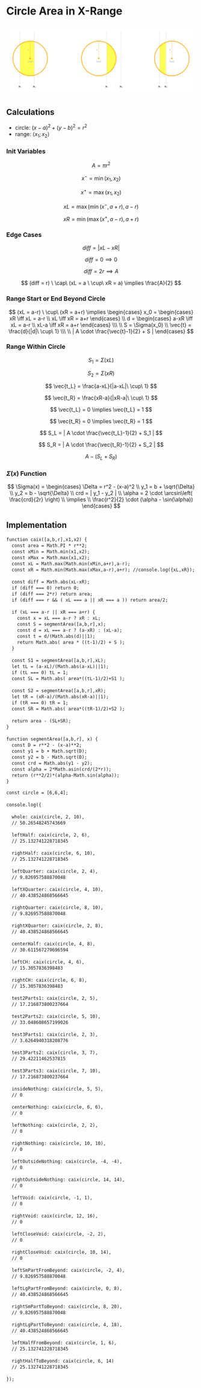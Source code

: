 # Circle Area in X-Range

![Circle area in x-range](https://github.com/damianc/dev-notes/blob/master/_images/math/circle-area-in-x-range.png "Circle area in x-range")

## Calculations

- circle: $(x-a)^2 + (y-b)^2 = r^2$
- range: $\langle x_1; x_2 \rangle$

### Init Variables

$$
A = \pi r^2
$$

$$
x^{-} = \min(x_1, x_2)
$$

$$
x^{+} = \max(x_1, x_2)
$$

$$
xL = \max( \min(x^{-}, a+r), a-r )
$$

$$
xR = \min( \max(x^{+}, a-r), a+r )
$$

### Edge Cases

$$
diff = | xL - xR |
$$

$$
diff = 0 \implies 0
$$

$$
diff = 2r \implies A
$$

$$
(diff = r) \ \cap\ (xL = a \ \cup\ xR = a) \implies \frac{A}{2}
$$

### Range Start or End Beyond Circle

$$
(xL = a-r) \ \cup\ (xR = a+r) \implies
\begin{cases}
x_0 = \begin{cases}
xR \iff xL = a-r
\\
xL \iff xR = a+r
\end{cases}
\\
d = \begin{cases}
a-xR \iff xL = a-r
\\
xL-a \iff xR = a+r
\end{cases}
\\\ \\
S = \Sigma(x_0)
\\
\vec{t} = \frac{d}{|d|\ \cup\ 1}
\\\ \\
| A \cdot \frac{\vec{t}-1}{2} + S |
\end{cases}
$$

### Range Within Circle

$$
S_1 = \Sigma(xL)
$$

$$
S_2 = \Sigma(xR)
$$

$$
\vec{t_L} = \frac{a-xL}{|a-xL|\ \cup\ 1}
$$

$$
\vec{t_R} = \frac{xR-a}{|xR-a|\ \cup\ 1}
$$

$$
\vec{t_L} = 0 \implies \vec{t_L} = 1
$$

$$
\vec{t_R} = 0 \implies \vec{t_R} = 1
$$

$$
S_L = | A \cdot \frac{\vec{t_L}-1}{2} + S_1 |
$$

$$
S_R = | A \cdot \frac{\vec{t_R}-1}{2} + S_2 |
$$

$$
A - (S_L + S_R)
$$

### $\Sigma(x)$ Function

$$
\Sigma(x) =
\begin{cases}
\Delta = r^2 - (x-a)^2
\\
y_1 = b + \sqrt{\Delta}
\\
y_2 = b - \sqrt{\Delta}
\\
crd = | y_1 - y_2 |
\\
\alpha = 2 \cdot \arcsin\left( \frac{crd}{2r} \right)
\\
\implies
\\
\frac{r^2}{2} \cdot (\alpha - \sin(\alpha))
\end{cases}
$$

## Implementation

```
function caix([a,b,r],x1,x2) {
  const area = Math.PI * r**2;
  const xMin = Math.min(x1,x2);
  const xMax = Math.max(x1,x2);
  const xL = Math.max(Math.min(xMin,a+r),a-r);
  const xR = Math.min(Math.max(xMax,a-r),a+r); //console.log({xL,xR});

  const diff = Math.abs(xL-xR);
  if (diff === 0) return 0;
  if (diff === 2*r) return area;
  if (diff === r && ( xL === a || xR === a )) return area/2;

  if (xL === a-r || xR === a+r) {
    const x = xL === a-r ? xR : xL;
    const S = segmentArea([a,b,r],x);
    const d = xL === a-r ? (a-xR) : (xL-a);
    const t = d/(Math.abs(d)||1);
    return Math.abs( area * ((t-1)/2) + S );
  }

  const S1 = segmentArea([a,b,r],xL);
  let tL = (a-xL)/(Math.abs(a-xL)||1);
  if (tL === 0) tL = 1;
  const SL = Math.abs( area*((tL-1)/2)+S1 );
  
  const S2 = segmentArea([a,b,r],xR);
  let tR = (xR-a)/(Math.abs(xR-a)||1);
  if (tR === 0) tR = 1;
  const SR = Math.abs( area*((tR-1)/2)+S2 );
  
  return area - (SL+SR);
}

function segmentArea([a,b,r], x) {
  const D = r**2 - (x-a)**2;
  const y1 = b + Math.sqrt(D);
  const y2 = b - Math.sqrt(D);
  const crd = Math.abs(y1 - y2);
  const alpha = 2*Math.asin(crd/(2*r));
  return (r**2/2)*(alpha-Math.sin(alpha));
}
```


```
const circle = [6,6,4];

console.log({

  whole: caix(circle, 2, 10),
  // 50.26548245743669
  
  leftHalf: caix(circle, 2, 6),
  // 25.132741228718345
  
  rightHalf: caix(circle, 6, 10),
  // 25.132741228718345
  
  leftQuarter: caix(circle, 2, 4),
  // 9.826957588870048
  
  leftXQuarter: caix(circle, 4, 10),
  // 40.438524868566645
  
  rightQuarter: caix(circle, 8, 10),
  // 9.826957588870048
  
  rightXQuarter: caix(circle, 2, 8),
  // 40.438524868566645
  
  centerHalf: caix(circle, 4, 8),
  // 30.611567279696594
  
  leftCH: caix(circle, 4, 6),
  // 15.3057836398483
  
  rightCH: caix(circle, 6, 8),
  // 15.3057836398483
  
  test2Parts1: caix(circle, 2, 5),
  // 17.216873800237664
  
  test2Parts2: caix(circle, 5, 10),
  // 33.048608657199026
  
  test3Parts1: caix(circle, 2, 3),
  // 3.6264940318208776
  
  test3Parts2: caix(circle, 3, 7),
  // 29.42211462537815
  
  test3Parts3: caix(circle, 7, 10),
  // 17.216873800237664
  
  insideNothing: caix(circle, 5, 5),
  // 0
  
  centerNothing: caix(circle, 6, 6),
  // 0
  
  leftNothing: caix(circle, 2, 2),
  // 0
  
  rightNothing: caix(circle, 10, 10),
  // 0
  
  leftOutsideNothing: caix(circle, -4, -4),
  // 0
  
  rightOutsideNothing: caix(circle, 14, 14),
  // 0
  
  leftVoid: caix(circle, -1, 1),
  // 0
  
  rightVoid: caix(circle, 12, 16),
  // 0
  
  leftCloseVoid: caix(circle, -2, 2),
  // 0
  
  rightCloseVoid: caix(circle, 10, 14),
  // 0

  leftSmPartFromBeyond: caix(circle, -2, 4),
  // 9.826957588870048
  
  leftLgPartFromBeyond: caix(circle, 0, 8),
  // 40.438524868566645
  
  rightSmPartToBeyond: caix(circle, 8, 20),
  // 9.826957588870048
  
  rightLgPartToBeyond: caix(circle, 4, 18),
  // 40.438524868566645
  
  leftHalfFromBeyond: caix(circle, 1, 6),
  // 25.132741228718345
  
  rightHalfToBeyond: caix(circle, 6, 14)
  // 25.132741228718345
  
});
```